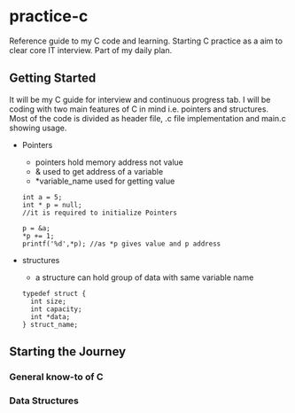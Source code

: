 # practice-c

Reference guide to my C code and learning. Starting C practice as a aim to clear core IT interview. Part of my daily plan.

## Getting Started

It will be my C guide for interview and continuous progress tab. I will be coding with two main features of C in mind i.e. pointers and structures. Most of the code is divided as header file, .c file implementation and main.c showing usage.

- Pointers
  - pointers hold memory address not value
  - & used to get address of a variable
  - *variable_name used for getting value
  ```
  int a = 5;
  int * p = null;
  //it is required to initialize Pointers

  p = &a;
  *p += 1;
  printf('%d',*p); //as *p gives value and p address
  ```

- structures
  - a structure can hold group of data with same variable name
  ```
  typedef struct {
    int size;
    int capacity;
    int *data;
  } struct_name;
  ```

## Starting the Journey

### General know-to of C


### Data Structures
